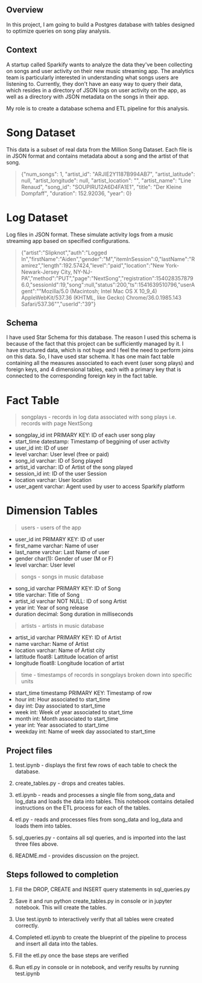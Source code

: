 ## Overview

In this project, I am going to build a Postgres database with tables designed to optimize queries on song play analysis.


## Context

A startup called Sparkify wants to analyze the data they've been collecting on songs and user activity on their new music streaming app. The analytics team is particularly interested in understanding what songs users are listening to. Currently, they don't have an easy way to query their data, which resides in a directory of JSON logs on user activity on the app, as well as a directory with JSON metadata on the songs in their app.

My role is to create a database schema and ETL pipeline for this analysis. 

# Song Dataset

This data is a subset of real data from the Million Song Dataset. Each file is in JSON format and contains metadata about a song and the artist of that song.

> {"num_songs": 1, "artist_id": "ARJIE2Y1187B994AB7", "artist_latitude": null, "artist_longitude": null, "artist_location": "", "artist_name": "Line Renaud", "song_id": "SOUPIRU12A6D4FA1E1", "title": "Der Kleine Dompfaff", "duration": 152.92036, "year": 0}


# Log Dataset

Log files in JSON format. These simulate activity logs from a music streaming app based on specified configurations.

> {"artist":"Slipknot","auth":"Logged In","firstName":"Aiden","gender":"M","itemInSession":0,"lastName":"Ramirez","length":192.57424,"level":"paid","location":"New York-Newark-Jersey City, NY-NJ-PA","method":"PUT","page":"NextSong","registration":1540283578796.0,"sessionId":19,"song":null,"status":200,"ts":1541639510796,"userAgent":"\"Mozilla\/5.0 (Macintosh; Intel Mac OS X 10_9_4) AppleWebKit\/537.36 (KHTML, like Gecko) Chrome\/36.0.1985.143 Safari\/537.36\"","userId":"39"}


## Schema

I have used Star Schema for this database. The reason I used this schema is because of the fact that this project can be sufficiently managed by it. I  have structured data, which is not huge and I feel the need to perform joins on this data. So, I have used star schema. 
It has one main fact table containing all the measures associated to each event (user song plays) and foreign keys, and 4 dimensional tables, each with a primary key that is connected to the corresponding foreign key in the fact table.


# Fact Table

> songplays - records in log data associated with song plays i.e. records with page NextSong

- songplay_id int PRIMARY KEY: ID of each user song play
- start_time datestamp: Timestamp of beggining of user activity
- user_id int: ID of user
- level  varchar: User level (free or paid)
- song_id varchar: ID of Song played
- artist_id varchar: ID of Artist of the song played
- session_id int: ID of the user Session
- location varchar: User location
- user_agent varchar: Agent used by user to access Sparkify platform

# Dimension Tables

> users - users of the app

- user_id int PRIMARY KEY: ID of user
- first_name varchar: Name of user
- last_name varchar: Last Name of user
- gender char(1): Gender of user (M or F)
- level varchar: User level 

> songs - songs in music database

- song_id varchar PRIMARY KEY: ID of Song
- title varchar: Title of Song
- artist_id varchar NOT NULL: ID of song Artist
- year int: Year of song release
- duration decimal: Song duration in milliseconds

> artists - artists in music database

- artist_id varchar PRIMARY KEY: ID of Artist
- name varchar: Name of Artist
- location varchar: Name of Artist city
- lattitude float8: Lattitude location of artist
- longitude float8: Longitude location of artist

> time - timestamps of records in songplays broken down into specific units

- start_time timestamp PRIMARY KEY: Timestamp of row
- hour int: Hour associated to start_time
- day int: Day associated to start_time
- week int: Week of year associated to start_time
- month int: Month associated to start_time
- year int: Year associated to start_time
- weekday int: Name of week day associated to start_time

## Project files

1. test.ipynb - displays the first few rows of each table to check the database.

2. create_tables.py - drops and creates tables. 

3. etl.ipynb - reads and processes a single file from song_data and log_data and loads the data into  tables. This notebook contains detailed instructions on the ETL process for each of the tables.

4. etl.py - reads and processes files from song_data and log_data and loads them into  tables.

5. sql_queries.py - contains all  sql queries, and is imported into the last three files above.

6. README.md - provides discussion on the project.

## Steps followed to completion

1. Fill the DROP, CREATE and INSERT query statements in sql_queries.py

2. Save it and run python create_tables.py in console or in jupyter notebook. This will create the tables.

3. Use test.ipynb  to interactively verify that all tables were created correctly.

4. Completed etl.ipynb to create the blueprint of the pipeline to process and insert all data into the tables.

5. Fill the etl.py once the base steps are verified

6. Run etl.py in console or in notebook, and verify results by running test.ipynb

